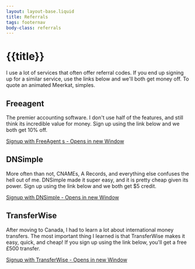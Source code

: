 ```yaml
---
layout: layout-base.liquid
title: Referrals
tags: footernav
body-class: referrals
---
```


# {{title}}

I use a lot of services that often offer referral codes. If you end up signing up for a similar service, use the links below and we'll both get money off. To quote an animated Meerkat, simples.

##  Freeagent

The premier accounting software. I don't use half of the features, and still think its incredible value for money. Sign up using the link below and we both get 10% off.

<a href="{{ 'http://fre.ag/44g6yad3' | url }}" class="btn" target="_blank" rel="noopener">Signup with FreeAgent s<span class="sr-only"> - Opens in new Window<span></a>

##  DNSimple

More often than not, CNAMEs, A Records, and everything else confuses the hell out of me. DNSimple made it super easy, and it is pretty cheap given its power. Sign up using the link below and we both get $5 credit.

<a href="{{'https://dnsimple.com/referrals?account_id=76379' | url }}" class="btn" target="_blank" rel="noopener">Signup with DNSimple <span class="sr-only"> - Opens in new Window<span></a>


##  TransferWise

After moving to Canada, I had to learn a lot about international money transfers. The most important thing I learned is that TransferWise makes it easy, quick, and cheap! If you sign up using the link below, you'll get a free £500 transfer.

<a href="{{ 'https://transferwise.com/u/liamr76' | url }}" class="btn" target="_blank" rel="noopener">Signup with TransferWise <span class="sr-only"> - Opens in new Window<span></a>